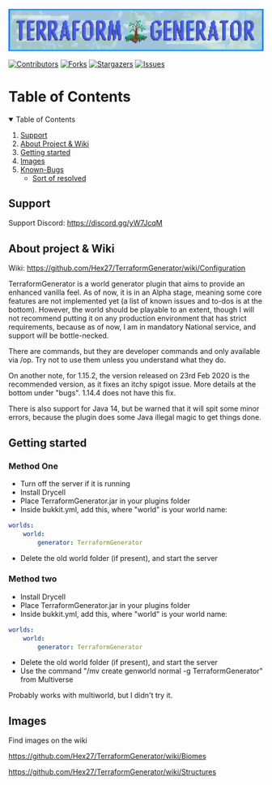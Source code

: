 ![Screenshot](images/title.png)

[![Contributors][contributors-shield]][contributors-url]
[![Forks][forks-shield]][forks-url]
[![Stargazers][stars-shield]][stars-url]
[![Issues][issues-shield]][issues-url]


<!-- TABLE OF CONTENTS -->
# Table of Contents
<details open="open">
  <summary>Table of Contents</summary>
  <ol>
    <li><a href="#support">Support</a></li>
    <li><a href="#about">About Project & Wiki</a></li>
    <li><a href="#getting-started">Getting started</a></li>
    <li><a href="#images">Images</a></li>
    <li><a href="#known-bugs">Known-Bugs</a>
    <ul>
        <li><a href="#sort-of-resolved">Sort of resolved</a></li>
      </ul>
      </li>
  </ol>
</details>

## Support <a name="support"></a>

Support Discord: https://discord.gg/yW7JcqM

## About project & Wiki <a name="about"></a>

Wiki: https://github.com/Hex27/TerraformGenerator/wiki/Configuration

TerraformGenerator is a world generator plugin that aims to provide an enhanced vanilla feel. As of now, it is in an Alpha stage, meaning some core features are not implemented yet (a list of known issues and to-dos is at the bottom). However, the world should be playable to an extent, though I will not recommend putting it on any production environment that has strict requirements, because as of now, I am in mandatory National service, and support will be bottle-necked. 

There are commands, but they are developer commands and only available via /op. Try not to use them unless you understand what they do.

On another note, for 1.15.2, the version released on 23rd Feb 2020 is the recommended version, as it fixes an itchy spigot issue. More details at the bottom under "bugs". 1.14.4 does not have this fix.

There is also support for Java 14, but be warned that it will spit some minor errors, because the plugin does some Java illegal magic to get things done.

## Getting started <a name="getting-started"></a>

### Method One
- Turn off the server if it is running
- Install Drycell
- Place TerraformGenerator.jar in your plugins folder
- Inside bukkit.yml, add this, where "world" is your world name:
```YAML
worlds:
    world:
        generator: TerraformGenerator
```
- Delete the old world folder (if present), and start the server

### Method two
- Install Drycell
- Place TerraformGenerator.jar in your plugins folder
- Inside bukkit.yml, add this, where "world" is your world name:
```YAML
worlds:
    world:
        generator: TerraformGenerator
```
- Delete the old world folder (if present), and start the server
- Use the command "/mv create genworld normal -g TerraformGenerator" from Multiverse

Probably works with multiworld, but I didn't try it.

## Images
Find images on the wiki 

https://github.com/Hex27/TerraformGenerator/wiki/Biomes

https://github.com/Hex27/TerraformGenerator/wiki/Structures

<!-- MARKDOWN LINKS -->
[contributors-shield]: https://img.shields.io/github/contributors/Hex27/terraformgenerator.svg?style=for-the-badge
[contributors-url]: https://github.com/Hex27/terraformgenerator/graphs/contributors
[forks-shield]: https://img.shields.io/github/forks/Hex27/terraformgenerator.svg?style=for-the-badge
[forks-url]: https://github.com/Hex27/terraformgenerator/network/members
[stars-shield]: https://img.shields.io/github/stars/Hex27/terraformgenerator.svg?style=for-the-badge
[stars-url]: https://github.com/Hex27/terraformgenerator/stargazers
[issues-shield]: https://img.shields.io/github/issues/Hex27/terraformgenerator.svg?style=for-the-badge
[issues-url]: https://github.com/Hex27/terraformgenerator/issues
